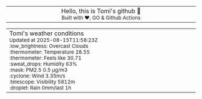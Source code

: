
<div align="center">
<table>
<tbody>
<td align="center">
<img width="2000" height="0"><br>
Hello, this is Tomi's github 👋<br>
<sup>Built with ❤️, GO & Github Actions</sup><br>
<img width="2000" height="0">
</td>
</tbody>
</table>
</div>
<table>
<tbody>
<td align="left">
<img width="2000" height="0"><br>
Tomi's weather conditions<br>
<sup>Updated at 2025-08-15T11:58:23Z</sup><br>
<sup>:low_brightness: Overcast Clouds</sup><br>
<sup>:thermometer: Temperature 28.55 </sup><br>
<sup>:thermometer: Feels like 30.71</sup><br>
<sup>:sweat_drops: Humidity 63%</sup><br>
<sup>:mask: PM2.5 0.5 μg/m3</sup><br>
<sup>:cyclone: Wind 3.35m/s </sup><br>
<sup>:telescope: Visibility 5812m </sup><br>
<sup>:droplet: Rain 0mm/last 1h </sup><br>
<img width="2000" height="0">
</td>
<td align="left">
<img width="2000" height="0"><br>
<br>
<img width="2000" height="0">
</td>
</tbody>
</table>
</div>
    
